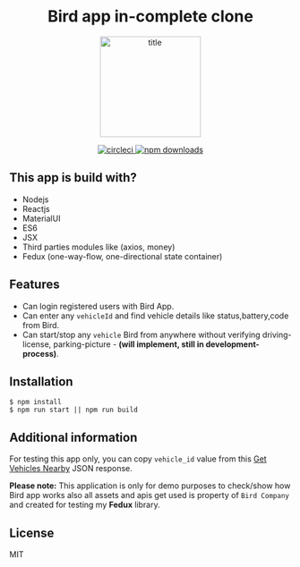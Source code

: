 <h1 align="center">Bird app in-complete clone</h1>

<p align="center">
<a href="https://birder.netlify.com/" rel="nofollow"><img width="180" alt="title" src="https://upload.wikimedia.org/wikipedia/commons/6/6f/New_Bird_Logo.png" style="max-width:100%;"></a>
</p>

<p align="center">
  <a href="https://circleci.com/gh/gpbl/react-day-picker" rel="nofollow">
    <img src="https://camo.githubusercontent.com/6fca29b4a4c37dde5a575741b1b20c03722ede84/68747470733a2f2f696d672e736869656c64732e696f2f636972636c6563692f70726f6a6563742f6769746875622f6770626c2f72656163742d6461792d7069636b65722f6d61737465722e7376673f7374796c653d666c61742d737175617265" alt="circleci" style="max-width:100%;">
  </a>
  <a href="https://codecov.io/gh/gpbl/react-day-picker" rel="nofollow">
    <img src="https://camo.githubusercontent.com/a23b5d97eb076afb3c0e0125cd1722a9e933dab9/68747470733a2f2f696d672e736869656c64732e696f2f636f6465636f762f632f6769746875622f6770626c2f72656163742d6461792d7069636b65722f6d61737465722e7376673f7374796c653d666c61742d737175617265" alt="npm downloads" style="max-width:100%;">
  </a>
</p>

This app is build with?
----
- Nodejs
- Reactjs
- MaterialUI
- ES6
- JSX
- Third parties modules like (axios, money)
- Fedux (one-way-flow, one-directional state container)

Features
----
- Can login registered users with Bird App.
- Can enter any `vehicleId` and find vehicle details like status,battery,code from Bird.
- Can start/stop any `vehicle` Bird from anywhere without verifying driving-license, parking-picture - **(will implement, still in development-process)**.

Installation
----

```node
$ npm install
$ npm run start || npm run build
```

Additional information
----
For testing this app only, you can copy `vehicle_id` value from this <a href="https://bit.ly/2xoHHvJ" rel="nofollow" target="_blank">Get Vehicles Nearby</a> JSON response.


**Please note:** This application is only for demo purposes to check/show how Bird app works also all assets and apis get used is property of `Bird Company` and created for testing my **Fedux** library.

License
----

MIT
